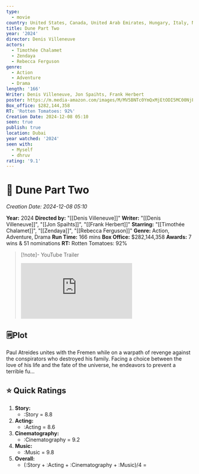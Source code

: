 ```yaml
---
type:
  - movie
country: United States, Canada, United Arab Emirates, Hungary, Italy, New Zealand, Jordan, Gambia
title: Dune Part Two
year: '2024'
director: Denis Villeneuve
actors:
  - Timothée Chalamet
  - Zendaya
  - Rebecca Ferguson
genre:
  - Action
  - Adventure
  - Drama
length: '166'
Writer: Denis Villeneuve, Jon Spaihts, Frank Herbert
poster: https://m.media-amazon.com/images/M/MV5BNTc0YmQxMjEtODI5MC00NjFiLTlkMWUtOGQ5NjFmYWUyZGJhXkEyXkFqcGc@._V1_SX300.jpg
Box_office: $282,144,358
RT: 'Rotten Tomatoes: 92%'
Creation Date: 2024-12-08 05:10
seen: true
publish: true
location: Dubai
year watched: '2024'
seen with:
  - Myself
  - dhruv
rating: '9.1'
---
```

# 🎥 **Dune Part Two** 
*Creation Date: 2024-12-08 05:10*

**Year:** 2024
**Directed by:** "[[Denis Villeneuve]]"
**Writer:** "[[Denis Villeneuve]]", "[[Jon Spaihts]]", "[[Frank Herbert]]"
**Starring:**  "[[Timothée Chalamet]]", "[[Zendaya]]", "[[Rebecca Ferguson]]"
**Genre:** Action, Adventure, Drama
**Run Time:** 166 mins
**Box Office:** $282,144,358
**Awards:** 7 wins & 51 nominations
**RT:** Rotten Tomatoes: 92%

> [!note]- YouTube Trailer
> <iframe src="https://www.youtube.com/embed/Way9Dexny3w" title="Dune Part Two  Official Trailer" frameborder="0" allow="accelerometer; autoplay; clipboard-write; encrypted-media; gyroscope; picture-in-picture; web-share" allowfullscreen></iframe>

## 🗒️Plot

Paul Atreides unites with the Fremen while on a warpath of revenge against the conspirators who destroyed his family. Facing a choice between the love of his life and the fate of the universe, he endeavors to prevent a terrible fu...

## ⭐ Quick Ratings

1. **Story:** 
	- :Story = 8.8
2. **Acting:** 
	- :Acting = 8.6
3. **Cinematography:** 
	- :Cinematography = 9.2
4. **Music:** 
	- :Music = 9.8
5. **Overall:** 
	- (:Story + :Acting + :Cinematography + :Music)/4 = 

